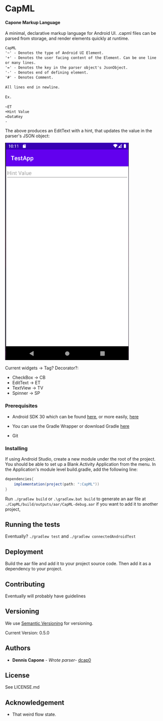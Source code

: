 # CapML
#### Capone Markup Language
A minimal, declarative markup language for Android UI. 
.capml files can be parsed from storage, and render elements quickly at runtime.

```
CapML
'~' - Denotes the type of Android UI Element.
'+' - Denotes the user facing content of the Element. Can be one line or many lines.
'=' - Denotes the key in the parser object's JsonObject.
'-' - Denotes end of defining element.
'#' - Denotes Comment.

All lines end in newline.

Ex.

~ET
+Hint Value
=DataKey
-
```

The above produces an EditText with a hint, that updates the value in the parser's JSON object:


![img.png](misc/img.png)

Current widgets -> Tag? Decorator?:
 - CheckBox -> CB
 - EditText -> ET
 - TextView -> TV
 - Spinner -> SP


### Prerequisites

 - Android SDK 30 which can be found [here](https://developer.android.com/studio/index.html#command-tools),
or more easily, [here](https://developer.android.com/studio)

 - You can use the Gradle Wrapper or download Gradle [here](https://gradle.org/install/)

 - Git

### Installing


If using Android Studio, create a new module under the root of the project.
You should be able to set up a Blank Activity Application from the menu.
In the Application's module level build.gradle, add the following line:

```groovy
dependencies{
    implementation(project(path: ":CapML"))
}
```

Run `./gradlew build` or `.\gradlew.bat build` to generate an aar file at
`./CapML/build/outputs/aar/CapML-debug.aar` if you want to add it to another project,

## Running the tests

Eventually? `./gradlew test` and `./gradlew connectedAndroidTest`

## Deployment

Build the aar file and add it to your project source code. 
Then add it as a dependency to your project.


## Contributing

Eventually will probably have guidelines

## Versioning

We use [Semantic Versioning](http://semver.org/) for versioning.

Current Version: 0.5.0

## Authors
- **Dennis Capone** - *Wrote parser*- 
  [dcap0](https://github.com/dcap0)
  
## License

See LICENSE.md

## Acknowledgement
 - That weird flow state.
